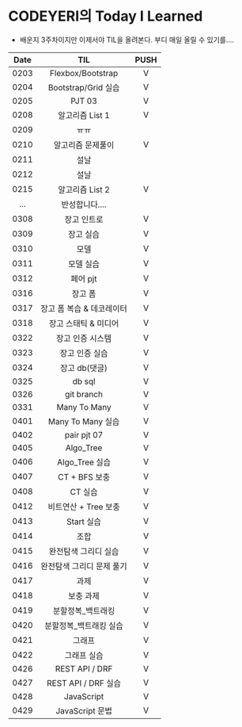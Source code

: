 # CODEYERI의 Today I Learned

- 배운지 3주차이지만 이제서야 TIL을 올려본다. 부디 매일 올릴 수 있기를....

| Date |            TIL            | PUSH |
| :--: | :-----------------------: | :--: |
| 0203 |     Flexbox/Bootstrap     |  V   |
| 0204 |    Bootstrap/Grid 실습    |  V   |
| 0205 |          PJT 03           |  V   |
| 0208 |      알고리즘 List 1      |  V   |
| 0209 |           ㅠㅠ            |      |
| 0210 |     알고리즘 문제풀이     |  V   |
| 0211 |           설날            |      |
| 0212 |           설날            |      |
| 0215 |      알고리즘 List 2      |  V   |
| ...  |      반성합니다....       |      |
| 0308 |        장고 인트로        |  V   |
| 0309 |         장고 실습         |  V   |
| 0310 |           모델            |  V   |
| 0311 |         모델 실습         |  V   |
| 0312 |         페어 pjt          |  V   |
| 0316 |          장고 폼          |  V   |
| 0317 | 장고 폼 복습 & 데코레이터 |  V   |
| 0318 |   장고 스태틱 & 미디어    |  V   |
| 0322 |     장고 인증 시스템      |  V   |
| 0323 |      장고 인증 실습       |  V   |
| 0324 |       장고 db(댓글)       |  V   |
| 0325 |          db sql           |  V   |
| 0326 |        git branch         |  V   |
| 0331 |       Many To Many        |  V   |
| 0401 |     Many To Many 실습     |  V   |
| 0402 |        pair pjt 07        |  V   |
| 0405 |         Algo_Tree         |  V   |
| 0406 |      Algo_Tree 실습       |  V   |
| 0407 |       CT + BFS 보충       |  V   |
| 0408 |          CT 실습          |  V   |
| 0412 |   비트연산 + Tree 보충    |  V   |
| 0413 |        Start 실습         |  V   |
| 0414 |           조합            |  V   |
| 0415 |   완전탐색 그리디 실습    |  V   |
| 0416 | 완전탐색 그리디 문제 풀기 |  V   |
| 0417 |           과제            |  V   |
| 0418 |         보충 과제         |  V   |
| 0419 |     분할정복_백트래킹     |  V   |
| 0420 |  분할정복_백트래킹 실습   |  V   |
| 0421 |          그래프           |  V   |
| 0422 |        그래프 실습        |  V   |
| 0426 |      REST API / DRF       |  V   |
| 0427 |    REST API / DRF 실습    |  V   |
| 0428 |        JavaScript         |  V   |
| 0429 |      JavaScript 문법      |  V   |